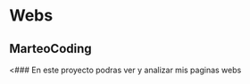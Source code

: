<h1> Webs </h1>

<h2>MarteoCoding</h2>

<### En este proyecto podras ver y analizar mis paginas webs
